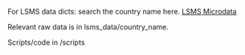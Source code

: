 
For LSMS data dicts: search the country name here.
[LSMS Microdata](http://microdata.worldbank.org/index.php/catalog/lsms)

Relevant raw data is in lsms_data/country_name.

Scripts/code in /scripts

